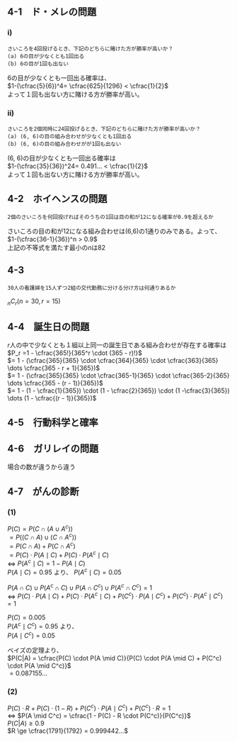 ## 4-1　ド・メレの問題
### i)
```
さいころを4回投げるとき、下記のどちらに賭けた方が勝率が高いか？
(a) 6の目が少なくとも1回出る
(b) 6の目が1回も出ない
```
6の目が少なくとも一回出る確率は、  
$1-(\cfrac{5}{6})^4= \cfrac{625}{1296} < \cfrac{1}{2}$  
よって１回も出ない方に賭ける方が勝率が高い。
### ii)
```
さいころを2個同時に24回投げるとき、下記のどちらに賭けた方が勝率が高いか？
(a) (6, 6)の目の組み合わせが少なくとも1回出る
(b) (6, 6)の目の組み合わせがが1回も出ない
```
(6, 6)の目が少なくとも一回出る確率は  
$1-(\cfrac{35}{36})^24= 0.491... < \cfrac{1}{2}$  
よって１回も出ない方に賭ける方が勝率が高い。

## 4-2　ホイヘンスの問題
```
2個のさいころを何回投げればそのうちの1回は目の和が12になる確率が0.9を超えるか
```
さいころの目の和が12になる組み合わせは(6,6)の1通りのみである。よって、  
$1-(\cfrac{36-1}{36})^n > 0.9$   
上記の不等式を満たす最小の$n$は82
## 4-3
```
30人の看護婦を15人ずつ2組の交代勤務に分ける分け方は何通りあるか
```
$_nC_r$$(n=30, r=15)$
## 4-4　誕生日の問題
$r$人の中で少なくとも１組以上同一の誕生日である組み合わせが存在する確率は  
$P_r =1 - \cfrac{365!}{365^r \cdot (365 - r)!}$  
$= 1 - (\cfrac{365}{365} \cdot \cfrac{364}{365} \cdot \cfrac{363}{365} \dots \cfrac{365 - r + 1}{365})$  
$= 1 - (\cfrac{365}{365} \cdot \cfrac{365-1}{365} \cdot \cfrac{365-2}{365} \dots \cfrac{365 - (r - 1)}{365})$  
$= 1 - (1 - \cfrac{1}{365}) \cdot (1 - \cfrac{2}{365}) \cdot (1 -\cfrac{3}{365}) \dots (1 - \cfrac{(r - 1)}{365})$  
## 4-5　行動科学と確率

## 4-6　ガリレイの問題
場合の数が違うから違う
## 4-7　がんの診断
### (1)
$P(C) = P(C \cap (A \cup A^c))$  
$= P((C \cap A) \cup (C \cap A^c))$  
$= P(C \cap A) + P(C \cap A^c)$  
$= P(C) \cdot P(A \mid C) + P(C) \cdot P(A^c \mid C)$  
$\iff$ $P(A^c \mid C) = 1 - P(A \mid C)$  
$P(A \mid C)=0.95$ より、 $P(A^c \mid C) = 0.05$

$P(A \cap C) \cup P(A^c \cap C) \cup P(A \cap C^c) \cup P(A^c \cap C^c) = 1$  
$\iff$  $P(C) \cdot P(A \mid C) + P(C) \cdot P(A^c \mid C) + P(C^c) \cdot P(A \mid C^c) + P(C^c) \cdot P(A^c \mid C^c) = 1$  

$P(C)=0.005$  
$P(A^c \mid C^c)=0.95$ より、  
$P(A \mid C^c) = 0.05$  

ベイズの定理より、  
$P(C|A) = \cfrac{P(C) \cdot P(A \mid C)}{P(C) \cdot P(A \mid C) + P(C^c) \cdot P(A \mid C^c)}$  
$=0.087155...$
### (2)
$P(C) \cdot R + P(C) \cdot (1 - R) + P(C^c) \cdot P(A \mid C^c) + P(C^c) \cdot R= 1$   
$\iff$  $P(A \mid C^c) = \cfrac{1 - P(C) - R \cdot P(C^c)}{P(C^c)}$  
$P(C|A) \ge 0.9$  
$R \ge \cfrac{1791}{1792} = 0.999442...$




